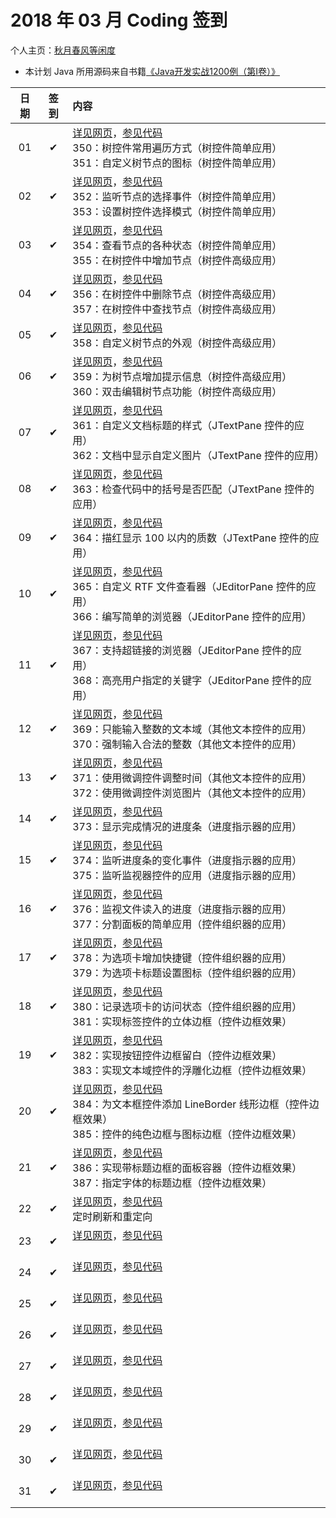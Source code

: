 # 2018 年 03 月 Coding 签到

个人主页：<a href="http://renkaigis.com/" target="_blank">秋月春风等闲度</a>

- 本计划 Java 所用源码来自书籍<a href="https://book.douban.com/subject/5417003/" target="_blank">《Java开发实战1200例（第Ⅰ卷）》</a>

| 日期 | 签到 | 内容 |
| :---: | :---: | :--- |
| 01 | ✔ | <a href="http://blog.renkaigis.com/KeepCoding/2018/03/01" target="_blank">详见网页</a>，<a href="https://github.com/renkaigis/KeepCoding/tree/master/2018/03/01" target="_blank">参见代码</a><br>350：树控件常用遍历方式（树控件简单应用）<br>351：自定义树节点的图标（树控件简单应用） |
| 02 | ✔ | <a href="http://blog.renkaigis.com/KeepCoding/2018/03/02" target="_blank">详见网页</a>，<a href="https://github.com/renkaigis/KeepCoding/tree/master/2018/03/02" target="_blank">参见代码</a><br>352：监听节点的选择事件（树控件简单应用）<br>353：设置树控件选择模式（树控件简单应用） |
| 03 | ✔ | <a href="http://blog.renkaigis.com/KeepCoding/2018/03/03" target="_blank">详见网页</a>，<a href="https://github.com/renkaigis/KeepCoding/tree/master/2018/03/03" target="_blank">参见代码</a><br>354：查看节点的各种状态（树控件简单应用）<br>355：在树控件中增加节点（树控件高级应用） |
| 04 | ✔ | <a href="http://blog.renkaigis.com/KeepCoding/2018/03/04" target="_blank">详见网页</a>，<a href="https://github.com/renkaigis/KeepCoding/tree/master/2018/03/04" target="_blank">参见代码</a><br>356：在树控件中删除节点（树控件高级应用）<br>357：在树控件中查找节点（树控件高级应用） |
| 05 | ✔ | <a href="http://blog.renkaigis.com/KeepCoding/2018/03/05" target="_blank">详见网页</a>，<a href="https://github.com/renkaigis/KeepCoding/tree/master/2018/03/05" target="_blank">参见代码</a><br>358：自定义树节点的外观（树控件高级应用） |
| 06 | ✔ | <a href="http://blog.renkaigis.com/KeepCoding/2018/03/06" target="_blank">详见网页</a>，<a href="https://github.com/renkaigis/KeepCoding/tree/master/2018/03/06" target="_blank">参见代码</a><br>359：为树节点增加提示信息（树控件高级应用）<br>360：双击编辑树节点功能（树控件高级应用） |
| 07 | ✔ | <a href="http://blog.renkaigis.com/KeepCoding/2018/03/07" target="_blank">详见网页</a>，<a href="https://github.com/renkaigis/KeepCoding/tree/master/2018/03/07" target="_blank">参见代码</a><br>361：自定义文档标题的样式（JTextPane 控件的应用）<br>362：文档中显示自定义图片（JTextPane 控件的应用） |
| 08 | ✔ | <a href="http://blog.renkaigis.com/KeepCoding/2018/03/08" target="_blank">详见网页</a>，<a href="https://github.com/renkaigis/KeepCoding/tree/master/2018/03/08" target="_blank">参见代码</a><br>363：检查代码中的括号是否匹配（JTextPane 控件的应用） |
| 09 | ✔ | <a href="http://blog.renkaigis.com/KeepCoding/2018/03/09" target="_blank">详见网页</a>，<a href="https://github.com/renkaigis/KeepCoding/tree/master/2018/03/09" target="_blank">参见代码</a><br>364：描红显示 100 以内的质数（JTextPane 控件的应用） |
| 10 | ✔ | <a href="http://blog.renkaigis.com/KeepCoding/2018/03/10" target="_blank">详见网页</a>，<a href="https://github.com/renkaigis/KeepCoding/tree/master/2018/03/10" target="_blank">参见代码</a><br>365：自定义 RTF 文件查看器（JEditorPane 控件的应用）<br>366：编写简单的浏览器（JEditorPane 控件的应用） |
| 11 | ✔ | <a href="http://blog.renkaigis.com/KeepCoding/2018/03/11" target="_blank">详见网页</a>，<a href="https://github.com/renkaigis/KeepCoding/tree/master/2018/03/11" target="_blank">参见代码</a><br>367：支持超链接的浏览器（JEditorPane 控件的应用）<br>368：高亮用户指定的关键字（JEditorPane 控件的应用） |
| 12 | ✔ | <a href="http://blog.renkaigis.com/KeepCoding/2018/03/12" target="_blank">详见网页</a>，<a href="https://github.com/renkaigis/KeepCoding/tree/master/2018/03/12" target="_blank">参见代码</a><br>369：只能输入整数的文本域（其他文本控件的应用）<br>370：强制输入合法的整数（其他文本控件的应用） |
| 13 | ✔ | <a href="http://blog.renkaigis.com/KeepCoding/2018/03/13" target="_blank">详见网页</a>，<a href="https://github.com/renkaigis/KeepCoding/tree/master/2018/03/13" target="_blank">参见代码</a><br>371：使用微调控件调整时间（其他文本控件的应用）<br>372：使用微调控件浏览图片（其他文本控件的应用） |
| 14 | ✔ | <a href="http://blog.renkaigis.com/KeepCoding/2018/03/14" target="_blank">详见网页</a>，<a href="https://github.com/renkaigis/KeepCoding/tree/master/2018/03/14" target="_blank">参见代码</a><br>373：显示完成情况的进度条（进度指示器的应用） |
| 15 | ✔ | <a href="http://blog.renkaigis.com/KeepCoding/2018/03/15" target="_blank">详见网页</a>，<a href="https://github.com/renkaigis/KeepCoding/tree/master/2018/03/15" target="_blank">参见代码</a><br>374：监听进度条的变化事件（进度指示器的应用）<br>375：监听监视器控件的应用（进度指示器的应用） |
| 16 | ✔ | <a href="http://blog.renkaigis.com/KeepCoding/2018/03/16" target="_blank">详见网页</a>，<a href="https://github.com/renkaigis/KeepCoding/tree/master/2018/03/16" target="_blank">参见代码</a><br>376：监视文件读入的进度（进度指示器的应用）<br>377：分割面板的简单应用（控件组织器的应用） |
| 17 | ✔ | <a href="http://blog.renkaigis.com/KeepCoding/2018/03/17" target="_blank">详见网页</a>，<a href="https://github.com/renkaigis/KeepCoding/tree/master/2018/03/17" target="_blank">参见代码</a><br>378：为选项卡增加快捷键（控件组织器的应用）<br>379：为选项卡标题设置图标（控件组织器的应用） |
| 18 | ✔ | <a href="http://blog.renkaigis.com/KeepCoding/2018/03/18" target="_blank">详见网页</a>，<a href="https://github.com/renkaigis/KeepCoding/tree/master/2018/03/18" target="_blank">参见代码</a><br>380：记录选项卡的访问状态（控件组织器的应用）<br>381：实现标签控件的立体边框（控件边框效果） |
| 19 | ✔ | <a href="http://blog.renkaigis.com/KeepCoding/2018/03/19" target="_blank">详见网页</a>，<a href="https://github.com/renkaigis/KeepCoding/tree/master/2018/03/19" target="_blank">参见代码</a><br>382：实现按钮控件边框留白（控件边框效果）<br>383：实现文本域控件的浮雕化边框（控件边框效果） |
| 20 | ✔ | <a href="http://blog.renkaigis.com/KeepCoding/2018/03/20" target="_blank">详见网页</a>，<a href="https://github.com/renkaigis/KeepCoding/tree/master/2018/03/20" target="_blank">参见代码</a><br>384：为文本框控件添加 LineBorder 线形边框（控件边框效果）<br>385：控件的纯色边框与图标边框（控件边框效果）|
| 21 | ✔ | <a href="http://blog.renkaigis.com/KeepCoding/2018/03/21" target="_blank">详见网页</a>，<a href="https://github.com/renkaigis/KeepCoding/tree/master/2018/03/21" target="_blank">参见代码</a><br>386：实现带标题边框的面板容器（控件边框效果）<br>387：指定字体的标题边框（控件边框效果） |
| 22 | ✔ | <a href="http://blog.renkaigis.com/KeepCoding/2018/03/22" target="_blank">详见网页</a>，<a href="https://github.com/renkaigis/KeepCoding/tree/master/2018/03/22" target="_blank">参见代码</a><br>定时刷新和重定向 |
| 23 | ✔ | <a href="http://blog.renkaigis.com/KeepCoding/2018/03/23" target="_blank">详见网页</a>，<a href="https://github.com/renkaigis/KeepCoding/tree/master/2018/03/23" target="_blank">参见代码</a><br><br> |
| 24 | ✔ | <a href="http://blog.renkaigis.com/KeepCoding/2018/03/24" target="_blank">详见网页</a>，<a href="https://github.com/renkaigis/KeepCoding/tree/master/2018/03/24" target="_blank">参见代码</a><br><br> |
| 25 | ✔ | <a href="http://blog.renkaigis.com/KeepCoding/2018/03/25" target="_blank">详见网页</a>，<a href="https://github.com/renkaigis/KeepCoding/tree/master/2018/03/25" target="_blank">参见代码</a><br><br> |
| 26 | ✔ | <a href="http://blog.renkaigis.com/KeepCoding/2018/03/26" target="_blank">详见网页</a>，<a href="https://github.com/renkaigis/KeepCoding/tree/master/2018/03/26" target="_blank">参见代码</a><br><br> |
| 27 | ✔ | <a href="http://blog.renkaigis.com/KeepCoding/2018/03/27" target="_blank">详见网页</a>，<a href="https://github.com/renkaigis/KeepCoding/tree/master/2018/03/27" target="_blank">参见代码</a><br><br> |
| 28 | ✔ | <a href="http://blog.renkaigis.com/KeepCoding/2018/03/28" target="_blank">详见网页</a>，<a href="https://github.com/renkaigis/KeepCoding/tree/master/2018/03/28" target="_blank">参见代码</a><br><br> |
| 29 | ✔ | <a href="http://blog.renkaigis.com/KeepCoding/2018/03/29" target="_blank">详见网页</a>，<a href="https://github.com/renkaigis/KeepCoding/tree/master/2018/03/29" target="_blank">参见代码</a><br><br> |
| 30 | ✔ | <a href="http://blog.renkaigis.com/KeepCoding/2018/03/30" target="_blank">详见网页</a>，<a href="https://github.com/renkaigis/KeepCoding/tree/master/2018/03/30" target="_blank">参见代码</a><br><br> |
| 31 | ✔ | <a href="http://blog.renkaigis.com/KeepCoding/2018/03/31" target="_blank">详见网页</a>，<a href="https://github.com/renkaigis/KeepCoding/tree/master/2018/03/31" target="_blank">参见代码</a><br><br> |
